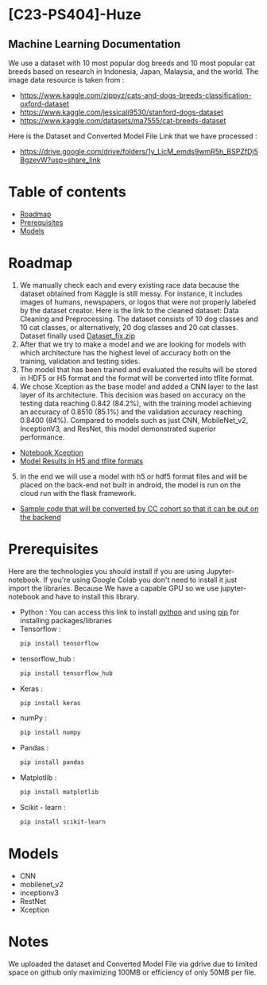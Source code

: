 # [C23-PS404]-Huze
## Machine Learning Documentation

We use a dataset with 10 most popular dog breeds and 10 most popular cat breeds based on research in Indonesia, Japan, Malaysia, and the world. The image data resource is taken from :
* https://www.kaggle.com/zippyz/cats-and-dogs-breeds-classification-oxford-dataset
* https://www.kaggle.com/jessicali9530/stanford-dogs-dataset
* https://www.kaggle.com/datasets/ma7555/cat-breeds-dataset

Here is the Dataset and Converted Model File Link that we have processed : 
* https://drive.google.com/drive/folders/1y_LicM_emds9wmR5h_BSPZfDj5BgzevW?usp=share_link 

# Table of contents
* [Roadmap](#roadmap)
* [Prerequisites](#prerequisites)
* [Models](#models)


# Roadmap
1. We manually check each and every existing race data because the dataset obtained from Kaggle is still messy. For instance, it includes images of humans, newspapers, or logos that were not properly labeled by the dataset creator. Here is the link to the cleaned dataset: Data Cleaning and Preprocessing. The dataset consists of 10 dog classes and 10 cat classes, or alternatively, 20 dog classes and 20 cat classes. Dataset finally used [Dataset_fix.zip](https://drive.google.com/file/d/1d8Qx8mEAuuPN1ypVCya7Q_eVWEZTAdfC/view?usp=share_link)
2. After that we try to make a model and we are looking for models with which architecture has the highest level of accuracy both on the training, validation and testing sides. 
3. The model that has been trained and evaluated the results will be stored in HDF5 or H5 format and the format will be converted into tflite format. 
4. We chose Xception as the base model and added a CNN layer to the last layer of its architecture. This decision was based on accuracy on the testing data reaching 0.842 (84.2%), with the training model achieving an accuracy of 0.8510 (85.1%) and the validation accuracy reaching 0.8400 (84%). Compared to models such as just CNN, MobileNet_v2, InceptionV3, and ResNet, this model demonstrated superior performance. 
  * [Notebook Xception](https://github.com/C23-PS404-Huze-Bangkit/machine-learning/blob/main/Xception-datasetfix.ipynb) 
  * [Model Results in H5 and tflite formats](https://drive.google.com/drive/folders/1vQEcVZ4Yh1R-K-twZ9bH-J_mYdZwHGF9?usp=sharing) 
5. In the end we will use a model with h5 or hdf5 format files and will be placed on the back-end not built in android, the model is run on the cloud run with the flask framework. 
  * [Sample code that will be converted by CC cohort so that it can be put on the backend](https://github.com/C23-PS404-Huze-Bangkit/machine-learning/blob/main/backend_modelml_h5.py)

# Prerequisites
Here are the technologies you should install if you are using Jupyter-notebook. If you're using Google Colab you don't need to install it just import the libraries. Because We have a capable GPU so we use jupyter-notebook and have to install this library.

* Python : You can access this link to install [python](https://www.python.org/downloads/) and using [pip](https://pypi.org/project/pip/) for installing  packages/libraries
* Tensorflow : 
  ```bash
  pip install tensorflow
* tensorflow_hub :
  ```bash
  pip install tensorflow_hub
* Keras : 
  ```bash
  pip install keras
* numPy : 
  ```bash
  pip install numpy
* Pandas : 
  ```bash
  pip install pandas
* Matplotlib :
  ```bash
  pip install matplotlib
* Scikit - learn : 
  ```bash 
  pip install scikit-learn 

# Models
* CNN
* mobilenet_v2
* inceptionv3
* RestNet
* Xception

# Notes 
We uploaded the dataset and Converted Model File via gdrive due to limited space on github only maximizing 100MB or efficiency of only 50MB per file.